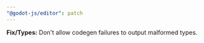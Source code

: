 ```yaml
---
"@godot-js/editor": patch
---
```


**Fix/Types:** Don't allow codegen failures to output malformed types.
